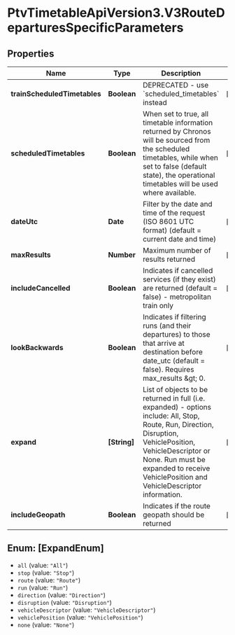 # PtvTimetableApiVersion3.V3RouteDeparturesSpecificParameters

## Properties
Name | Type | Description | Notes
------------ | ------------- | ------------- | -------------
**trainScheduledTimetables** | **Boolean** | DEPRECATED - use &#x60;scheduled_timetables&#x60; instead | [optional] 
**scheduledTimetables** | **Boolean** | When set to true, all timetable information returned by Chronos will be sourced from the scheduled timetables,  while when set to false (default state), the operational timetables will be used where available. | [optional] 
**dateUtc** | **Date** | Filter by the date and time of the request (ISO 8601 UTC format) (default &#x3D; current date and time) | [optional] 
**maxResults** | **Number** | Maximum number of results returned | [optional] 
**includeCancelled** | **Boolean** | Indicates if cancelled services (if they exist) are returned (default &#x3D; false) - metropolitan train only | [optional] 
**lookBackwards** | **Boolean** | Indicates if filtering runs (and their departures) to those that arrive at destination before date_utc (default &#x3D; false). Requires max_results &amp;gt; 0. | [optional] 
**expand** | **[String]** | List of objects to be returned in full (i.e. expanded) - options include: All, Stop, Route, Run, Direction, Disruption, VehiclePosition, VehicleDescriptor or None.  Run must be expanded to receive VehiclePosition and VehicleDescriptor information. | [optional] 
**includeGeopath** | **Boolean** | Indicates if the route geopath should be returned | [optional] 

<a name="[ExpandEnum]"></a>
## Enum: [ExpandEnum]

* `all` (value: `"All"`)
* `stop` (value: `"Stop"`)
* `route` (value: `"Route"`)
* `run` (value: `"Run"`)
* `direction` (value: `"Direction"`)
* `disruption` (value: `"Disruption"`)
* `vehicleDescriptor` (value: `"VehicleDescriptor"`)
* `vehiclePosition` (value: `"VehiclePosition"`)
* `none` (value: `"None"`)

